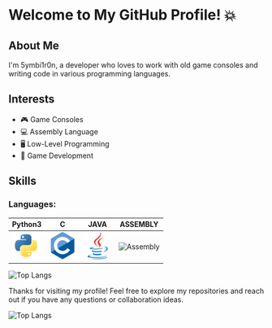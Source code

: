 <!--
**Symbitron/Symbitron** is a ✨ _special_ ✨ repository because its `README.md` (this file) appears on your GitHub profile.

Here are some ideas to get you started:

- 🔭 I’m currently working on ...
- 🌱 I’m currently learning ...
- 👯 I’m looking to collaborate on ...
- 🤔 I’m looking for help with ...
- 💬 Ask me about ...
- 📫 How to reach me: ...
- 😄 Pronouns: ...
- ⚡ Fun fact: ...
-->

# Welcome to My GitHub Profile! 💥

## About Me
I'm 5ymbi1r0n, a developer who loves to work with old game consoles and writing code in various programming languages.

## Interests
- 🎮  Game Consoles
- 💻  Assembly Language
- 🖥   Low-Level Programming
- 💾  Game Development

## Skills
### Languages:
| Python3 | C | JAVA | ASSEMBLY |
|----------|----------|----------|-----|
|  <img src="https://github.com/devicons/devicon/blob/master/icons/python/python-original.svg" title="Python"  alt="Python" width="55" height="55"/> |  <img src="https://github.com/devicons/devicon/blob/master/icons/c/c-original.svg" title="C"  alt="C" width="55" height="55"/> |  <img src="https://github.com/devicons/devicon/blob/master/icons/java/java-original.svg" title="Java" alt="Java" width="55" height="55"/> |  <img src="https://www.svgrepo.com/show/370424/os-x86.svg" title="Assembly" alt="Assembly" width="55" height="55"/> |


  
![Top Langs](https://github-readme-stats.vercel.app/api/top-langs/?username=Symbitron&size_weight=0.0005&count_weight=0.3&layout=compact&theme=vision-friendly-dark)

Thanks for visiting my profile! Feel free to explore my repositories and reach out if you have any questions or collaboration ideas.

![Top Langs](https://raw.githubusercontent.com/sammorozov/sammorozov/35dbd34c9cfb9f3b23aadaccbe672e65e9792956/assets/github-snake.svg)

